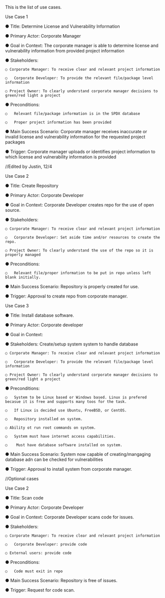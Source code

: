 This is the list of use cases.

Use Case 1

  ●	Title: Determine License and Vulnerability Information
  
  ●	Primary Actor: Corporate Manager
  
  ●	Goal in Context: The corporate manager is able to determine license and vulnerability information from provided project information
  
  ●	Stakeholders:
  
    ○ Corporate Manager: To receive clear and relevant project information
    
    ○	Corporate Developer: To provide the relevant file/package level information
    
    ○ Project Owner: To clearly understand corporate manager decisions to green/red light a project
    
  ●	Preconditions:
  
    ○	Relevant file/package information is in the SPDX database
    
    ○	Proper project information has been provided
    
  ●	Main Success Scenario: Corporate manager receives inaccurate or invalid license and vulnerability information for the requested project packages
  
  ●	Trigger: Corporate manager uploads or identifies project information to which license and vulnerability information is provided
  
  

  
//Edited by Justin, 12/4

Use Case 2

  ●	Title: Create Repository
  
  ●	Primary Actor: Corporate Developer
  
  ●	Goal in Context: Corporate Developer creates repo for the use of open source.
  
  ●	Stakeholders:
  
    ○ Corporate Manager: To receive clear and relevant project information
    
    ○	Corporate Developer: Set aside time and/or resources to create the repo.
    
    ○ Project Owner: To clearly understand the use of the repo so it is properly managed
    
  ●	Preconditions:
  
    ○	Relevant file/proper information to be put in repo unless left blank initially.
    
  ●	Main Success Scenario: Repository is properly created for use. 
  
  ●	Trigger: Approval to create repo from corporate manager.
  

Use Case 3

  ●	Title: Install database software.
  
  ●	Primary Actor: Corporate developer
  
  ●	Goal in Context: 
  
  ●	Stakeholders: Create/setup system system to handle database
  
    ○ Corporate Manager: To receive clear and relevant project information
    
    ○	Corporate Developer: To provide the relevant file/package level information
    
    ○ Project Owner: To clearly understand corporate manager decisions to green/red light a project
    
  ●	Preconditions:
  
    ○	System to be Linux based or Windows based. Linux is prefered becasue it is free and supports many toos for the task. 
    
    ○	If Linux is decided use Ubuntu, FreeBSD, or CentOS.
    
    ○	Repository installed on system.
    
    ○ Ability ot run root commands on system.
    
    ○	System must have internet access capabilities.
    
    ○	 Must have database software installed on system. 
    
  ●	Main Success Scenario: System now capable of creating/mangaging database adn can be checked for vulnerabilities
  
  ●	Trigger: Approval to install system from corporate manager.
  
  
  
  //Optional cases
  
  Use Case 2
  
  ●	Title: Scan code
  
  ●	Primary Actor: Corporate Developer
  
  ●	Goal in Context: Corporate Developer scans code for issues.
  
  ●	Stakeholders:
  
    ○ Corporate Manager: To receive clear and relevant project information
    
    ○	Corporate Developer: provide code
    
    ○ External users: provide code
    
  ●	Preconditions:
  
    ○	Code must exit in repo
    
  ●	Main Success Scenario: Repository is free of issues.
  
  ●	Trigger: Request for code scan.
  
